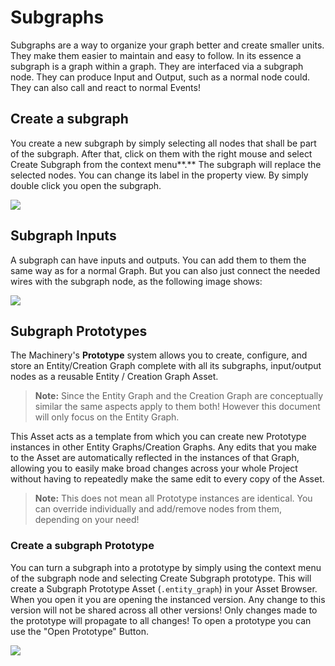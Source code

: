 # Subgraphs

Subgraphs are a way to organize your graph better and create smaller units. They make them easier to maintain and easy to follow. In its essence a subgraph is a graph within a graph. They are interfaced via a subgraph node. They can produce Input and Output, such as a normal node could. They can also call and react to normal Events!

## Create a subgraph

You create a new subgraph by simply selecting all nodes that shall be part of the subgraph. After that, click on them with the right mouse and select Create Subgraph from the context menu**.** The subgraph will replace the selected nodes. You can change its label in the property view. By simply double click you open the subgraph.

![](https://www.dropbox.com/s/k688sg41w5507mn/tm_guide_entity_graph_create_subgraph.gif?dl=1)

## Subgraph Inputs

A subgraph can have inputs and outputs. You can add them to them the same way as for a normal Graph. But you can also just connect the needed wires with the subgraph node, as the following image shows:

![](https://www.dropbox.com/s/18b2z2f1ed80ex6/tm_guide_entity_graph_create_subgraph_input_output.gif?dl=1)



## Subgraph Prototypes

The Machinery's  **Prototype** system allows you to create, configure, and store an Entity/Creation Graph complete with all its subgraphs, input/output nodes as a reusable Entity / Creation Graph Asset. 

> **Note:** Since the Entity Graph and the Creation Graph are conceptually similar the same aspects apply to them both! However this document will only focus on the Entity Graph.

This Asset acts as a template from which you can create new Prototype instances in other Entity Graphs/Creation Graphs. Any edits that you make to the Asset are automatically reflected in the instances of that Graph, allowing you to easily make broad changes across your whole Project without having to repeatedly make the same edit to every copy of the Asset.

> **Note:** This does not mean all Prototype instances are identical. You can override individually and add/remove nodes from them, depending on your need!



### Create a subgraph Prototype

You can turn a subgraph into a prototype by simply using the context menu of the subgraph node and selecting Create Subgraph prototype. This will create a Subgraph Prototype Asset (`.entity_graph`) in your Asset Browser. When you open it you are opening the instanced version. Any change to this version will not be shared across all other versions! Only changes made to the prototype will propagate to all changes! To open a prototype you can use the "Open Prototype" Button. 

![](https://www.dropbox.com/s/kstww1jbo3dpvwj/tm_guide_entity_graph_create_subgraph_prototype.gif?dl=1)



